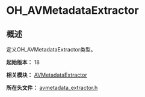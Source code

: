# OH_AVMetadataExtractor

## 概述

定义OH_AVMetadataExtractor类型。

**起始版本：** 18

**相关模块：** [AVMetadataExtractor](capi-avmetadataextractor.md)

**所在头文件：** [avmetadata_extractor.h](capi-avmetadata-extractor-h.md)

